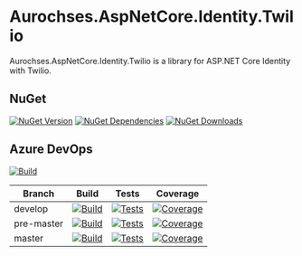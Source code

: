 # Aurochses.AspNetCore.Identity.Twilio

Aurochses.AspNetCore.Identity.Twilio is a library for ASP.NET Core Identity with Twilio.

## NuGet
[![NuGet Version](https://img.shields.io/nuget/v/Aurochses.AspNetCore.Identity.Twilio.svg?style=flat-square)](https://www.nuget.org/packages/Aurochses.AspNetCore.Identity.Twilio)
[![NuGet Dependencies](https://img.shields.io/librariesio/release/nuget/Aurochses.AspNetCore.Identity.Twilio.svg?style=flat-square)](https://libraries.io/nuget/Aurochses.AspNetCore.Identity.Twilio)
[![NuGet Downloads](https://img.shields.io/nuget/dt/Aurochses.AspNetCore.Identity.Twilio.svg?style=flat-square)](https://www.nuget.org/packages/Aurochses.AspNetCore.Identity.Twilio)

## Azure DevOps

[![Build](https://img.shields.io/azure-devops/release/Aurochses/61cd8e26-670f-4d15-9b53-5e73a476a30f/12/12.svg?style=flat-square)](https://dev.azure.com/Aurochses/Aurochses.OpenSource/_release?definitionId=12)

Branch     | Build | Tests | Coverage
-----------|-------|-------|----------
develop | [![Build](https://img.shields.io/azure-devops/build/Aurochses/Aurochses.OpenSource/390/develop.svg?style=flat-square)](https://dev.azure.com/Aurochses/Aurochses.OpenSource/_build/latest?definitionId=390&branchName=develop) | [![Tests](https://img.shields.io/azure-devops/tests/Aurochses/Aurochses.OpenSource/390/develop.svg?style=flat-square)](https://dev.azure.com/Aurochses/Aurochses.OpenSource/_build/latest?definitionId=390&branchName=develop) | [![Coverage](https://img.shields.io/azure-devops/coverage/Aurochses/Aurochses.OpenSource/390/develop.svg?style=flat-square)](https://dev.azure.com/Aurochses/Aurochses.OpenSource/_build/latest?definitionId=390&branchName=develop)
pre-master | [![Build](https://img.shields.io/azure-devops/build/Aurochses/Aurochses.OpenSource/390/pre-master.svg?style=flat-square)](https://dev.azure.com/Aurochses/Aurochses.OpenSource/_build/latest?definitionId=390&branchName=pre-master) | [![Tests](https://img.shields.io/azure-devops/tests/Aurochses/Aurochses.OpenSource/390/pre-master.svg?style=flat-square)](https://dev.azure.com/Aurochses/Aurochses.OpenSource/_build/latest?definitionId=390&branchName=pre-master) | [![Coverage](https://img.shields.io/azure-devops/coverage/Aurochses/Aurochses.OpenSource/390/pre-master.svg?style=flat-square)](https://dev.azure.com/Aurochses/Aurochses.OpenSource/_build/latest?definitionId=390&branchName=pre-master)
master | [![Build](https://img.shields.io/azure-devops/build/Aurochses/Aurochses.OpenSource/390/master.svg?style=flat-square)](https://dev.azure.com/Aurochses/Aurochses.OpenSource/_build/latest?definitionId=390&branchName=master) | [![Tests](https://img.shields.io/azure-devops/tests/Aurochses/Aurochses.OpenSource/390/master.svg?style=flat-square)](https://dev.azure.com/Aurochses/Aurochses.OpenSource/_build/latest?definitionId=390&branchName=master) | [![Coverage](https://img.shields.io/azure-devops/coverage/Aurochses/Aurochses.OpenSource/390/master.svg?style=flat-square)](https://dev.azure.com/Aurochses/Aurochses.OpenSource/_build/latest?definitionId=390&branchName=master)
